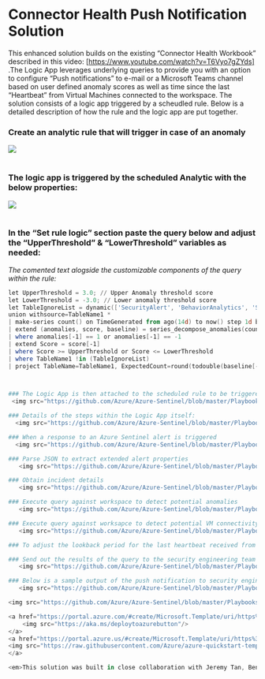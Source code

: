 # Connector Health Push Notification Solution
This enhanced solution builds on the existing “Connector Health Workbook” described in this video: [https://www.youtube.com/watch?v=T6Vyo7gZYds] .The Logic App leverages  underlying queries to provide you with an option to configure “Push notifications” to e-mail or a Microsoft Teams channel based on user defined anomaly scores as well as time since the last “Heartbeat” from Virtual Machines connected to the workspace. The solution consists of a logic app triggered by a scheudled rule. Below is a detailed description of how the rule and the logic app are put together. 

### Create an analytic rule that will trigger in case of an anomaly
<img src="https://github.com/Azure/Azure-Sentinel/blob/master/Playbooks/Send-ConnectorHealthStatus/images/0-analyticrule.png"/><br><br> 


### The logic app is triggered by the scheduled Analytic with the below properties:
<img src="https://github.com/Azure/Azure-Sentinel/blob/master/Playbooks/Send-ConnectorHealthStatus/images/1-rulelogic.png"/><br><br> 

### In the “Set rule logic” section paste the query below and adjust the “UpperThreshold” & “LowerThreshold” variables as needed:

<em>The comented text alogside the customizable components of the query within the rule:</em>
```powershell
let UpperThreshold = 3.0; // Upper Anomaly threshold score
let LowerThreshold = -3.0; // Lower anomaly threshold score
let TableIgnoreList = dynamic(['SecurityAlert', 'BehaviorAnalytics', 'SecurityBaseline', 'ProtectionStatus']); // select tables you want to EXCLUDE from the results
union withsource=TableName1 *
| make-series count() on TimeGenerated from ago(14d) to now() step 1d by TableName1
| extend (anomalies, score, baseline) = series_decompose_anomalies(count_, 1.5, 7, 'linefit', 1, 'ctukey', 0.01)
| where anomalies[-1] == 1 or anomalies[-1] == -1
| extend Score = score[-1]
| where Score >= UpperThreshold or Score <= LowerThreshold
| where TableName1 !in (TableIgnoreList)
| project TableName=TableName1, ExpectedCount=round(todouble(baseline[-1]),1), ActualCount=round(todouble(count_[-1]),1), AnomalyScore = round(todouble(score[-1]),1)```



### The Logic App is then attached to the scheduled rule to be triggered by an alert
 <img src="https://github.com/Azure/Azure-Sentinel/blob/master/Playbooks/Send-ConnectorHealthStatus/images/2-attachtopb1.png"/><br><br> 

### Details of the steps within the Logic App itself:
  <img src="https://github.com/Azure/Azure-Sentinel/blob/master/Playbooks/Send-ConnectorHealthStatus/images/3-LAHLview.png"/><br><br> 

### When a response to an Azure Sentinel alert is triggered
  <img src="https://github.com/Azure/Azure-Sentinel/blob/master/Playbooks/Send-ConnectorHealthStatus/images/4-Alerttrigger.png"/><br><br> 

### Parse JSON to extract extended alert properties
   <img src="https://github.com/Azure/Azure-Sentinel/blob/master/Playbooks/Send-ConnectorHealthStatus/images/5-ParseJSON.png"/><br><br>

### Obtain incident details
   <img src="https://github.com/Azure/Azure-Sentinel/blob/master/Playbooks/Send-ConnectorHealthStatus/images/6-Alert-getincident.png"/><br><br>  

### Execute query against workspace to detect potential anomalies
   <img src="https://github.com/Azure/Azure-Sentinel/blob/master/Playbooks/Send-ConnectorHealthStatus/images/7-IngestionAnomalyQuery.png"/><br><br>   

### Execute query against worksapce to detect potential VM connectivity issues
   <img src="https://github.com/Azure/Azure-Sentinel/blob/master/Playbooks/Send-ConnectorHealthStatus/images/8-HeartbeatQuery.png"/><br><br>   

### To adjust the lookback period for the last heartbeat received from VMs in the workspace, change the “| where LastHeartbest < ago(5h)” line in the query above

### Send out the results of the query to the security engineering team as a summarized HTML table
   <img src="https://github.com/Azure/Azure-Sentinel/blob/master/Playbooks/Send-ConnectorHealthStatus/images/9-Sendemail.png"/><br><br>  

### Below is a sample output of the push notification to security engineers
   <img src="https://github.com/Azure/Azure-Sentinel/blob/master/Playbooks/Send-ConnectorHealthStatus/images/10-SampleEmail.png"/><br><br>

<img src="https://github.com/Azure/Azure-Sentinel/blob/master/Playbooks/Send-ConnectorHealthStatus/images/deploy.png"/><br><br>

<a href="https://portal.azure.com/#create/Microsoft.Template/uri/https%3A%2F%2Fraw.githubusercontent.com%2FAzure%2FAzure-Sentinel%2Fmaster%2FPlaybooks%2FSend-ConnectorHealthStatus%2Fazuredeploy.json" target="_blank">
    <img src="https://aka.ms/deploytoazurebutton"/>
</a>
<a href="https://portal.azure.us/#create/Microsoft.Template/uri/https%3A%2F%2Fraw.githubusercontent.com%2FAzure%2FAzure-Sentinel%2Fmaster%2FPlaybooks%2Send-ConnectorHealthStatus%2Fazuredeploy.json" target="_blank">
<img src="https://raw.githubusercontent.com/Azure/azure-quickstart-templates/master/1-CONTRIBUTION-GUIDE/images/deploytoazuregov.png"/>
</a>

<em>This solution was built in close collaboration with Jeremy Tan, Benjamin Kovasevic & Javier Soriano</em>
